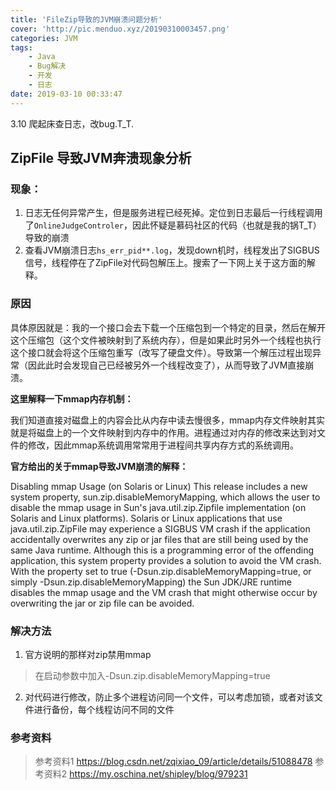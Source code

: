 ```yaml
---
title: 'FileZip导致的JVM崩溃问题分析'
cover: 'http://pic.menduo.xyz/20190310003457.png'
categories: JVM
tags: 
    - Java
    - Bug解决
    - 开发
    - 日志
date: 2019-03-10 00:33:47
---
```


3.10 爬起床查日志，改bug.T_T.
<!-- more -->

## ZipFile 导致JVM奔溃现象分析

### 现象：
1. 日志无任何异常产生，但是服务进程已经死掉。定位到日志最后一行线程调用了`OnlineJudgeControler`，因此怀疑是慕码社区的代码（也就是我的锅T_T）导致的崩溃
2. 查看JVM崩溃日志`hs_err_pid**.log`，发现down机时，线程发出了SIGBUS信号，线程停在了ZipFile对代码包解压上。搜索了一下网上关于这方面的解释。

### 原因
具体原因就是：我的一个接口会去下载一个压缩包到一个特定的目录，然后在解开这个压缩包（这个文件被映射到了系统内存），但是如果此时另外一个线程也执行这个接口就会将这个压缩包重写（改写了硬盘文件）。导致第一个解压过程出现异常（因此此时会发现自己已经被另外一个线程改变了），从而导致了JVM直接崩溃。

**这里解释一下mmap内存机制：**

我们知道直接对磁盘上的内容会比从内存中读去慢很多，mmap内存文件映射其实就是将磁盘上的一个文件映射到内存中的作用。进程通过对内存的修改来达到对文件的修改，因此mmap系统调用常常用于进程间共享内存方式的系统调用。

**官方给出的关于mmap导致JVM崩溃的解释：**

Disabling mmap Usage (on Solaris or Linux) This release includes a new system property, sun.zip.disableMemoryMapping, which allows the user to disable the mmap usage in Sun's java.util.zip.Zipfile implementation (on Solaris and Linux platforms). Solaris or Linux applications that use java.util.zip.ZipFile may experience a SIGBUS VM crash if the application accidentally overwrites any zip or jar files that are still being used by the same Java runtime. Although this is a programming error of the offending application, this system property provides a solution to avoid the VM crash. With the property set to true (-Dsun.zip.disableMemoryMapping=true, or simply -Dsun.zip.disableMemoryMapping) the Sun JDK/JRE runtime disables the mmap usage and the VM crash that might otherwise occur by overwriting the jar or zip file can be avoided.


### 解决方法

1. 官方说明的那样对zip禁用mmap
> 在启动参数中加入-Dsun.zip.disableMemoryMapping=true 
2. 对代码进行修改，防止多个进程访问同一个文件，可以考虑加锁，或者对该文件进行备份，每个线程访问不同的文件


### 参考资料

> 参考资料1 https://blog.csdn.net/zqixiao_09/article/details/51088478
> 参考资料2 https://my.oschina.net/shipley/blog/979231
